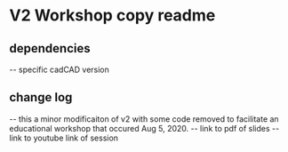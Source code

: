 # V2 Workshop copy readme

## dependencies

-- specific cadCAD version

## change log

-- this a minor modificaiton of v2 with some code removed to facilitate an educational workshop that occured Aug 5, 2020.
-- link to pdf of slides
-- link to youtube link of session
